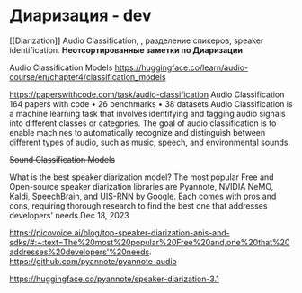 # Диаризация - dev
[[Diarization]]
Audio Classification, , разделение спикеров, speaker identification.
**Неотсортированные заметки по Диаризации**


Audio Classification Models
https://huggingface.co/learn/audio-course/en/chapter4/classification_models

https://paperswithcode.com/task/audio-classification  Audio Classification
164 papers with code • 26 benchmarks • 38 datasets
Audio Classification is a machine learning task that involves identifying and tagging audio signals into different classes or categories. The goal of audio classification is to enable machines to automatically recognize and distinguish between different types of audio, such as music, speech, and environmental sounds.

~~Sound Classification Models~~

What is the best speaker diarization model?
The most popular Free and Open-source speaker diarization libraries are Pyannote, NVIDIA NeMO, Kaldi, SpeechBrain, and UIS-RNN by Google. Each comes with pros and cons, requiring thorough research to find the best one that addresses developers' needs.Dec 18, 2023

https://picovoice.ai/blog/top-speaker-diarization-apis-and-sdks/#:~:text=The%20most%20popular%20Free%20and,one%20that%20addresses%20developers'%20needs.
https://github.com/pyannote/pyannote-audio

https://huggingface.co/pyannote/speaker-diarization-3.1

